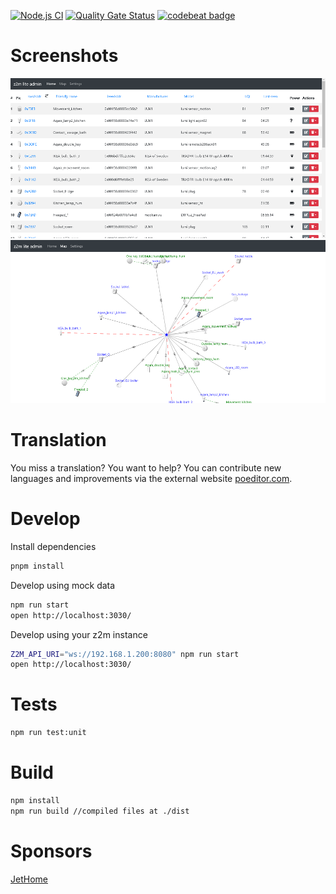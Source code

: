 [![Node.js CI](https://github.com/nghiant/connect-air-frontend//actions/workflows/node.js.yml/badge.svg)](https://github.com/nghiant/connect-air-frontend//actions/workflows/node.js.yml)
[![Quality Gate Status](https://sonarcloud.io/api/project_badges/measure?project=nurikk_/nghiant/connect-air-frontend/&metric=alert_status)](https://sonarcloud.io/summary/new_code?id=nurikk_/nghiant/connect-air-frontend/)
[![codebeat badge](https://codebeat.co/badges/5ca1254f-569b-4ec0-99fa-fe6f0fa2896b)](https://codebeat.co/projects/github-com-nurikk-/nghiant/connect-air-frontend/-dev)

# Screenshots

![](images/screenshot_home.png)
![](images/screenshot_map.png)

# Translation

You miss a translation? You want to help? You can contribute new languages and improvements via the external website [poeditor.com](https://poeditor.com/join/project?hash=Az88waAhPd).

# Develop

Install dependencies

```bash
pnpm install
````

Develop using mock data

```bash
npm run start
open http://localhost:3030/
````

Develop using your z2m instance

```bash
Z2M_API_URI="ws://192.168.1.200:8080" npm run start
open http://localhost:3030/
```

# Tests

```bash
npm run test:unit
```

# Build

```bash
npm install
npm run build //compiled files at ./dist
```

# Sponsors

[JetHome](https://jethome.ru/)


